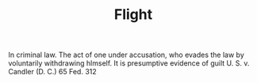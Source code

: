 ---
title: Flight
letter: F
permalink: "/definitions/bld-flight.html"
body: In criminal law. The act of one under accusation, who evades the law by voluntarily
  withdrawing hlmself. It is presumptive evidence of guilt U. S. v. Candler (D. C.)
  65 Fed. 312
published_at: '2018-07-07'
source: Black's Law Dictionary 2nd Ed (1910)
layout: post
---